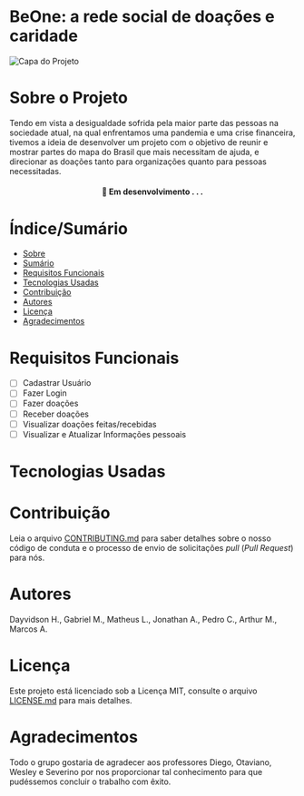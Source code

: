 # BeOne: a rede social  de doações e caridade


![Capa do Projeto](https://github.com/BeOneSix/ArquivosDiego/blob/main/716c6db2-7e7c-4a63-a215-a5ad43afc6b0.jpg)

# Sobre o Projeto

Tendo em vista a desigualdade sofrida pela maior parte das pessoas na sociedade atual, na qual enfrentamos uma pandemia e uma crise financeira, 
tivemos a ideia  de desenvolver um projeto com o objetivo de reunir e mostrar partes do mapa do Brasil que mais necessitam de ajuda, 
e direcionar as doações tanto para organizações quanto para pessoas necessitadas.


<h4 align="center"> 
	🚧  Em desenvolvimento . . .
</h4>

# Índice/Sumário

* [Sobre](#sobre-o-projeto)
* [Sumário](#índice/sumário)
* [Requisitos Funcionais](#requisitos-funcionais)
* [Tecnologias Usadas](#tecnologias-usadas)
* [Contribuição](#contribuição)
* [Autores](#autores)
* [Licença](#licença)
* [Agradecimentos](#agradecimentos)


# Requisitos Funcionais 

- [ ] Cadastrar Usuário
- [ ] Fazer Login
- [ ] Fazer doações
- [ ] Receber doações
- [ ] Visualizar doações feitas/recebidas
- [ ] Visualizar e Atualizar Informações pessoais

# Tecnologias Usadas



# Contribuição

Leia o arquivo [CONTRIBUTING.md](CONTRIBUTING.md) para saber detalhes sobre o nosso código de conduta e o processo de envio de solicitações *pull* (*Pull Request*) para nós.

# Autores

Dayvidson H., Gabriel M., Matheus L., Jonathan A., Pedro C., Arthur M., Marcos A.


# Licença

Este projeto está licenciado sob a Licença MIT,  consulte o arquivo [LICENSE.md](LICENSE.md) para mais detalhes.

# Agradecimentos

 Todo o grupo gostaria de agradecer aos professores Diego, Otaviano, Wesley e Severino por nos proporcionar tal conhecimento para que pudéssemos concluir o trabalho com êxito.
